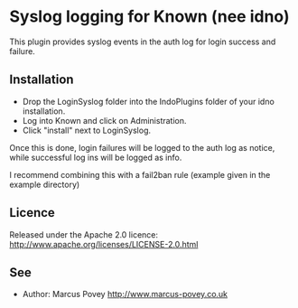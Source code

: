 Syslog logging for Known (nee idno)
===================================

This plugin provides syslog events in the auth log for login success and failure.

Installation
------------

* Drop the LoginSyslog folder into the IndoPlugins folder of your idno installation.
* Log into Known and click on Administration.
* Click "install" next to LoginSyslog.

Once this is done, login failures will be logged to the auth log as notice, while successful
log ins will be logged as info.

I recommend combining this with a fail2ban rule (example given in the example directory)

Licence
-------

Released under the Apache 2.0 licence: http://www.apache.org/licenses/LICENSE-2.0.html

See
---
 * Author: Marcus Povey <http://www.marcus-povey.co.uk> 
 
